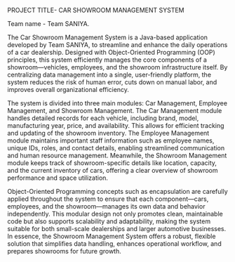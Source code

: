 PROJECT TITLE- CAR SHOWROOM MANAGEMENT SYSTEM

Team name - Team SANIYA.

The Car Showroom Management System is a Java-based application developed by  Team SANIYA,
to streamline and enhance the daily operations of a car dealership. Designed with Object-Oriented Programming (OOP) principles,
this system efficiently manages the core components of a showroom—vehicles, employees, and the showroom infrastructure itself. By centralizing data management
into a single, user-friendly platform, the system reduces the risk of human error, cuts down on manual labor, and improves overall organizational efficiency.

The system is divided into three main modules: Car Management, Employee Management, and Showroom Management. The Car Management module 
handles detailed records for each vehicle, including brand, model, manufacturing year, price, and availability. This allows for efficient tracking
and updating of the showroom inventory. The Employee Management module maintains important staff information such as employee names, unique
IDs, roles, and contact details, enabling streamlined communication and human resource management. Meanwhile, the Showroom Management module
keeps track of showroom-specific details like location, capacity, and the current inventory of cars, offering a clear overview of showroom performance and space utilization.

Object-Oriented Programming concepts such as encapsulation are carefully applied throughout the system to ensure that each component—cars,
employees, and the showroom—manages its own data and behavior independently. This modular design not only promotes clean, maintainable code but 
also supports scalability and adaptability, making the system suitable for both small-scale dealerships and larger automotive businesses. In essence,
the Showroom Management System offers a robust, flexible solution that simplifies data handling, enhances operational workflow, and prepares showrooms for future growth.

